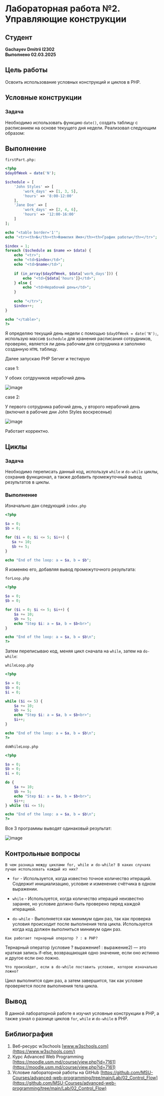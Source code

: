 # Лабораторная работа №2. Управляющие конструкции

## Студент
**Gachayev Dmitrii I2302**  
**Выполнено 02.03.2025**  

## Цель работы
Освоить использование условных конструкций и циклов в PHP.
## Условные конструкции
### Задача
Необходимо использовать функцию `date()`, создать таблицу с расписанием на основе текущего дня недели. Реализовал следующим образом:

## Выполнение
`firstPart.php:`
```php
<?php
$dayOfWeek = date('N');

$schedule = [
    'John Styles' => [
        'work_days' => [1, 3, 5],
        'hours' => '8:00-12:00'
    ],
    'Jane Doe' => [
        'work_days' => [2, 4, 6],
        'hours' => '12:00-16:00'
    ]
];

echo "<table border='1'";
echo "<tr><th>№</th><th>Фамилия Имя</th><th>График работы</th></tr>";

$index = 1;
foreach ($schedule as $name => $data) {
    echo "<tr>";
    echo "<td>$index</td>";
    echo "<td>$name</td>";
    
    if (in_array($dayOfWeek, $data['work_days'])) {
        echo "<td>{$data['hours']}</td>";
    } else {
        echo "<td>Нерабочий день</td>";
    }
    
    echo "</tr>";
    $index++;
}

echo "</table>";
?>
```
Я определяю текущий день недели с помощью `$dayOfWeek = date('N');`, использую массив `$schedule` для хранения расписания сотрудников, проверяю, является ли день рабочим для сотрудника и заполняю созданную `HTML` таблицу.

Далее запускаю PHP Server и тестирую

case 1:

У обоих сотдруников нерабочий день

![image](screenshots/Screenshot_1.png)


case 2:

У первого сотрудника рабочий день, у второго нерабочий день (включил в рабочие дни John Styles воскресенье)

![image](screenshots/Screenshot_2.png)

Работает корректно.

## Циклы
### Задача
Необходимо переписать данный код, используя `while` и `do-while` циклы, сохранив функционал, а также добавить промежуточный вывод результатов в циклы.
### Выполнение

Изначально дан следующий `index.php`

```php
<?php

$a = 0;
$b = 0;

for ($i = 0; $i <= 5; $i++) {
   $a += 10;
   $b += 5;
}

echo "End of the loop: a = $a, b = $b";
```

Я изменяю его, добавляя вывод промежуточного результата:

`forLoop.php`

```php
<?php

$a = 0;
$b = 0;

for ($i = 0; $i <= 5; $i++) {
    $a += 10;
    $b += 5;
    echo "Step $i: a = $a, b = $b<br>";
}

echo "End of the loop: a = $a, b = $b\n";
?>
```
Затем переписываю код, меняя цикл сначала на `while`, затем на `do-while`:

`whileLoop.php`

```php
<?php

$a = 0;
$b = 0;
$i = 0;

while ($i <= 5) {
    $a += 10;
    $b += 5;
    echo "Step $i: a = $a, b = $b<br>";
    $i++;
}

echo "End of the loop: a = $a, b = $b\n";
?>
```

`doWhileLoop.php`

```php
<?php

$a = 0;
$b = 0;
$i = 0;

do {
    $a += 10;
    $b += 5;
    echo "Step $i: a = $a, b = $b<br>";
    $i++;
} while ($i <= 5);

echo "End of the loop: a = $a, b = $b\n";
?>
```
Все 3 программы выводят одинаковый результат:

![image](screenshots/Screenshot_3.png)

## Контрольные вопросы
`В чем разница между циклами for, while и do-while? В каких случаях лучше использовать каждый из них?`

- `for` - Используется, когда известно точное количество итераций. Содержит инициализацию, условие и изменение счётчика в одном выражении.

- `while` - Используется, когда количество итераций неизвестно заранее, но условие должно быть проверено перед каждой итерацией.

- `do-while` - Выполняется как минимум один раз, так как проверка условия происходит после выполнения тела цикла. Используется когда код должен выполниться минимум один раз.

`Как работает тернарный оператор ? : в PHP?`

Тернарный оператор (условие ? выражение1 : выражение2) — это краткая запись if-else, возвращающая одно значение, если оно истинно и другое если оно ложно.

`Что произойдет, если в do-while поставить условие, которое изначально ложно?`

Цикл выполнится один раз, а затем завершится, так как условие проверяется после выполнения тела цикла.

## Вывод
В данной лабораторной работе я изучил условные конструкции в PHP, а также узнал о разнице циклов `for`, `while` и `do-while` в PHP.

## Библиография
1. Веб-ресурс w3schools [www.w3schools.com](https://www.w3schools.com/)
2. Курс Advanced Web Programming [https://moodle.usm.md/course/view.php?id=7161](https://moodle.usm.md/course/view.php?id=7161)
3. Условие лабораторной работы на GitHub [https://github.com/MSU-Courses/advanced-web-programming/tree/main/Lab/02_Control_Flow](https://github.com/MSU-Courses/advanced-web-programming/tree/main/Lab/02_Control_Flow)